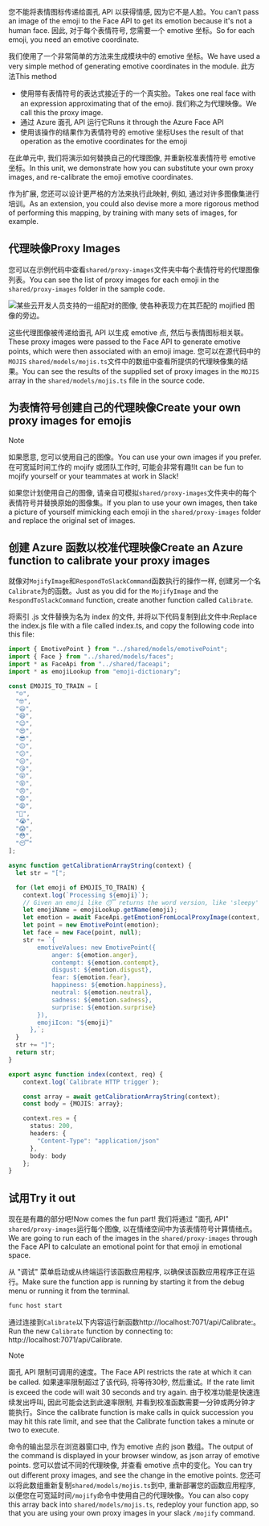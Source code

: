<span data-ttu-id="c82da-101">您不能将表情图标传递给面孔 API 以获得情感, 因为它不是人脸。</span><span class="sxs-lookup"><span data-stu-id="c82da-101">You can’t pass an image of the emoji to the Face API to get its emotion because it's not a human face.</span></span> <span data-ttu-id="c82da-102">因此, 对于每个表情符号, 您需要一个 emotive 坐标。</span><span class="sxs-lookup"><span data-stu-id="c82da-102">So for each emoji, you need an emotive coordinate.</span></span>

<span data-ttu-id="c82da-103">我们使用了一个非常简单的方法来生成模块中的 emotive 坐标。</span><span class="sxs-lookup"><span data-stu-id="c82da-103">We have used a very simple method of generating emotive coordinates in the module.</span></span> <span data-ttu-id="c82da-104">此方法</span><span class="sxs-lookup"><span data-stu-id="c82da-104">This method</span></span>

- <span data-ttu-id="c82da-105">使用带有表情符号的表达式接近于的一个真实脸。</span><span class="sxs-lookup"><span data-stu-id="c82da-105">Takes one real face with an expression approximating that of the emoji.</span></span> <span data-ttu-id="c82da-106">我们称之为代理映像。</span><span class="sxs-lookup"><span data-stu-id="c82da-106">We call this the proxy image.</span></span>
- <span data-ttu-id="c82da-107">通过 Azure 面孔 API 运行它</span><span class="sxs-lookup"><span data-stu-id="c82da-107">Runs it through the Azure Face API</span></span>
- <span data-ttu-id="c82da-108">使用该操作的结果作为表情符号的 emotive 坐标</span><span class="sxs-lookup"><span data-stu-id="c82da-108">Uses the result of that operation as the emotive coordinates for the emoji</span></span>

<span data-ttu-id="c82da-109">在此单元中, 我们将演示如何替换自己的代理图像, 并重新校准表情符号 emotive 坐标。</span><span class="sxs-lookup"><span data-stu-id="c82da-109">In this unit, we demonstrate how you can substitute your own proxy images, and re-calibrate the emoji emotive coordinates.</span></span>

<span data-ttu-id="c82da-110">作为扩展, 您还可以设计更严格的方法来执行此映射, 例如, 通过对许多图像集进行培训。</span><span class="sxs-lookup"><span data-stu-id="c82da-110">As an extension, you could also devise more a more rigorous method of performing this mapping, by training with many sets of images, for example.</span></span>

## <a name="proxy-images"></a><span data-ttu-id="c82da-111">代理映像</span><span class="sxs-lookup"><span data-stu-id="c82da-111">Proxy Images</span></span>

<span data-ttu-id="c82da-112">您可以在示例代码中查看`shared/proxy-images`文件夹中每个表情符号的代理图像列表。</span><span class="sxs-lookup"><span data-stu-id="c82da-112">You can see the list of proxy images for each emoji in the `shared/proxy-images` folder in the sample code.</span></span>

![某些云开发人员支持的一组配对的图像, 使各种表现力在其匹配的 mojified 图像的旁边。](../media/team.jpg)

<span data-ttu-id="c82da-114">这些代理图像被传递给面孔 API 以生成 emotive 点, 然后与表情图标相关联。</span><span class="sxs-lookup"><span data-stu-id="c82da-114">These proxy images were passed to the Face API to generate emotive points, which were then associated with an emoji image.</span></span> <span data-ttu-id="c82da-115">您可以在源代码中的`MOJIS` `shared/models/mojis.ts`文件中的数组中查看所提供的代理映像集的结果。</span><span class="sxs-lookup"><span data-stu-id="c82da-115">You can see the results of the supplied set of proxy images in the `MOJIS` array in the `shared/models/mojis.ts` file in the source code.</span></span>

## <a name="create-your-own-proxy-images-for-emojis"></a><span data-ttu-id="c82da-116">为表情符号创建自己的代理映像</span><span class="sxs-lookup"><span data-stu-id="c82da-116">Create your own proxy images for emojis</span></span>

>[!NOTE]
> <span data-ttu-id="c82da-117">如果愿意, 您可以使用自己的图像。</span><span class="sxs-lookup"><span data-stu-id="c82da-117">You can use your own images if you prefer.</span></span> <span data-ttu-id="c82da-118">在可宽延时间工作的 mojify 或团队工作时, 可能会非常有趣!</span><span class="sxs-lookup"><span data-stu-id="c82da-118">It can be fun to mojify yourself or your teammates at work in Slack!</span></span>

<span data-ttu-id="c82da-119">如果您计划使用自己的图像, 请亲自可模拟`shared/proxy-images`文件夹中的每个表情符号并替换原始的图像集。</span><span class="sxs-lookup"><span data-stu-id="c82da-119">If you plan to use your own images, then take a picture of yourself mimicking each emoji in the `shared/proxy-images` folder and replace the original set of images.</span></span>

## <a name="create-an-azure-function-to-calibrate-your-proxy-images"></a><span data-ttu-id="c82da-120">创建 Azure 函数以校准代理映像</span><span class="sxs-lookup"><span data-stu-id="c82da-120">Create an Azure function to calibrate your proxy images</span></span>

<span data-ttu-id="c82da-121">就像对`MojifyImage`和`RespondToSlackCommand`函数执行的操作一样, 创建另一个名`Calibrate`为的函数。</span><span class="sxs-lookup"><span data-stu-id="c82da-121">Just as you did for the `MojifyImage` and the `RespondToSlackCommand` function, create another function called `Calibrate`.</span></span>

<span data-ttu-id="c82da-122">将索引 .js 文件替换为名为 index 的文件, 并将以下代码复制到此文件中:</span><span class="sxs-lookup"><span data-stu-id="c82da-122">Replace the index.js file with a file called index.ts, and copy the following code into this file:</span></span>

```typescript
import { EmotivePoint } from "../shared/models/emotivePoint";
import { Face } from "../shared/models/faces";
import * as FaceApi from "../shared/faceapi";
import * as emojiLookup from "emoji-dictionary";

const EMOJIS_TO_TRAIN = [
  "☺️",
  "🤓",
  "😃",
  "😆",
  "😉",
  "😍",
  "😎",
  "😐",
  "😕",
  "😖",
  "😘",
  "😜",
  "😝",
  "😠",
  "😧",
  "😩",
  "😬",
  "😭",
  "😱",
  "😳",
  "😴"
];

async function getCalibrationArrayString(context) {
  let str = "[";

  for (let emoji of EMOJIS_TO_TRAIN) {
    context.log(`Processing ${emoji}`);
    // Given an emoji like 😴 returns the word version, like 'sleepy'
    let emojiName = emojiLookup.getName(emoji);
    let emotion = await FaceApi.getEmotionFromLocalProxyImage(context, emojiName);
    let point = new EmotivePoint(emotion);
    let face = new Face(point, null);
    str += `{
        emotiveValues: new EmotivePoint({
            anger: ${emotion.anger},
            contempt: ${emotion.contempt},
            disgust: ${emotion.disgust},
            fear: ${emotion.fear},
            happiness: ${emotion.happiness},
            neutral: ${emotion.neutral},
            sadness: ${emotion.sadness},
            surprise: ${emotion.surprise}
        }),
        emojiIcon: "${emoji}"
      },`;
  }
  str += "]";
  return str;
}

export async function index(context, req) {
    context.log(`Calibrate HTTP trigger`);

    const array = await getCalibrationArrayString(context);
    const body = {MOJIS: array};

    context.res = {
      status: 200,
      headers: {
        "Content-Type": "application/json"
      },
      body: body
    };
}
```

## <a name="try-it-out"></a><span data-ttu-id="c82da-123">试用</span><span class="sxs-lookup"><span data-stu-id="c82da-123">Try it out</span></span>

<span data-ttu-id="c82da-124">现在是有趣的部分吧!</span><span class="sxs-lookup"><span data-stu-id="c82da-124">Now comes the fun part!</span></span> <span data-ttu-id="c82da-125">我们将通过 "面孔 API" `shared/proxy-images`运行每个图像, 以在情绪空间中为该表情符号计算情绪点。</span><span class="sxs-lookup"><span data-stu-id="c82da-125">We are going to run each of the images in the `shared/proxy-images` through the Face API to calculate an emotional point for that emoji in emotional space.</span></span>

<span data-ttu-id="c82da-126">从 "调试" 菜单启动或从终端运行该函数应用程序, 以确保该函数应用程序正在运行。</span><span class="sxs-lookup"><span data-stu-id="c82da-126">Make sure the function app is running by starting it from the debug menu or running it from the terminal.</span></span>
```bash
func host start
```

<span data-ttu-id="c82da-127">通过连接到`Calibrate`以下内容运行新函数http://localhost:7071/api/Calibrate:。</span><span class="sxs-lookup"><span data-stu-id="c82da-127">Run the new `Calibrate` function by connecting to: http://localhost:7071/api/Calibrate.</span></span>

> [!NOTE]
> <span data-ttu-id="c82da-128">面孔 API 限制可调用的速度。</span><span class="sxs-lookup"><span data-stu-id="c82da-128">The Face API restricts the rate at which it can be called.</span></span> <span data-ttu-id="c82da-129">如果速率限制超过了该代码, 将等待30秒, 然后重试。</span><span class="sxs-lookup"><span data-stu-id="c82da-129">If the rate limit is exceed the code will wait 30 seconds and try again.</span></span> <span data-ttu-id="c82da-130">由于校准功能是快速连续发出呼叫, 因此可能会达到此速率限制, 并看到校准函数需要一分钟或两分钟才能执行。</span><span class="sxs-lookup"><span data-stu-id="c82da-130">Since the calibrate function is make calls in quick succession you may hit this rate limit, and see that the Calibrate function takes a minute or two to execute.</span></span>

<span data-ttu-id="c82da-131">命令的输出显示在浏览器窗口中, 作为 emotive 点的 json 数组。</span><span class="sxs-lookup"><span data-stu-id="c82da-131">The output of the command is displayed in your browser window, as json array of emotive points.</span></span> <span data-ttu-id="c82da-132">您可以尝试不同的代理映像, 并查看 emotive 点中的变化。</span><span class="sxs-lookup"><span data-stu-id="c82da-132">You can try out different proxy images, and see the change in the emotive points.</span></span> <span data-ttu-id="c82da-133">您还可以将此数组重新复制`shared/models/mojis.ts`到中, 重新部署您的函数应用程序, 以便您在可宽延时间`/mojify`命令中使用自己的代理映像。</span><span class="sxs-lookup"><span data-stu-id="c82da-133">You can also copy this array back into `shared/models/mojis.ts`, redeploy your function app, so that you are using your own proxy images in your slack `/mojify` command.</span></span>
